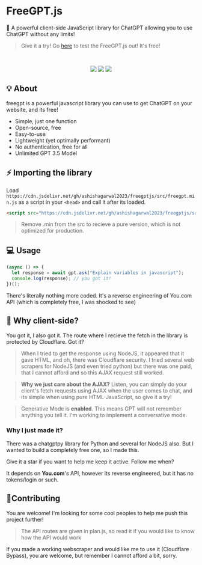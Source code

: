<h1>FreeGPT.js</h1>
🤖 A powerful client-side JavaScript library for ChatGPT allowing you to use ChatGPT without any limits!
<br>

> Give it a try! Go [here](https://ashishagarwal.is-a.dev) to test the FreeGPT.js out! It's free!

<br><div align="center">

[![](https://img.shields.io/github/stars/ashishagarwal2023/freegptjs?label=Stars&color=af68ff&logo=github&logoColor=white&labelColor=464646&style=for-the-badge)](https://github.com/ashishagarwal2023/freegptjs/stargazers) [![](https://img.shields.io/badge/License-MIT-green.svg?logo=internetarchive&logoColor=white&labelColor=464646&style=for-the-badge)](https://github.com/ashishagarwal2023/freegptjs/blob/main/LICENSE.md) [![](https://img.shields.io/github/commit-activity/m/ashishagarwal2023/freegptjs?label=Commits&logo=github&logoColor=white&labelColor=464646&style=for-the-badge)](https://github.com/ashishagarwal2023/freegptjs/commits/main)

</div>

</div>

<div id="intro">

## 💡 About

</div>

freegpt is a powerful javascript library you can use to get ChatGPT on your website, and its free!

- Simple, just one function
- Open-source, free
- Easy-to-use
- Lightweight (yet optimally performant)
- No authentication, free for all
- Unlimited GPT 3.5 Model

<div id="importing">

## ⚡ Importing the library

</div>

Load `https://cdn.jsdelivr.net/gh/ashishagarwal2023/freegptjs/src/freegpt.min.js` as a script in your `<head>` and call it after its loaded.

```html
<script src="https://cdn.jsdelivr.net/gh/ashishagarwal2023/freegptjs/src/freegpt.min.js"></script>
```

> Remove .min from the src to recieve a pure version, which is not optimized for production.

## 💻 Usage

```js
(async () => {
  let response = await gpt.ask("Explain variables in javascript");
  console.log(response); // you got it!
})();
```

There's literally nothing more coded. It's a reverse engineering of You.com API (which is completely free, I was shocked to see)

## 🤖 Why client-side?

You got it, I also got it. The route where I recieve the fetch in the library is protected by Cloudflare. Got it?

> When I tried to get the response using NodeJS, it appeared that it gave HTML, and oh, there was Cloudflare security. I tried several web scrapers for NodeJS (and even tried python) but there was one paid, that I cannot afford and so this AJAX request still worked.

> **Why we just care about the AJAX?** Listen, you can simply do your client's fetch requests using AJAX when the user comes to chat, and its simple when using pure HTML-JavaScript, so give it a try!

> Generative Mode is **enabled**. This means GPT will not remember anything you tell it. I'm working to implement a conversative mode.

### Why I just made it?

There was a chatgptpy library for Python and several for NodeJS also. But I wanted to build a completely free one, so I made this.

Give it a star if you want to help me keep it active. Follow me when?

It depends on **You.com**'s API, however its reverse engineered, but it has no tokens/login or such.

## 🤝Contributing

You are welcome! I'm looking for some cool peoples to help me push this project further!

> The API routes are given in plan.js, so read it if you would like to know how the API would work

If you made a working webscraper and would like me to use it (Cloudflare Bypass), you are welcome, but remember I cannot afford a bit, sorry.
